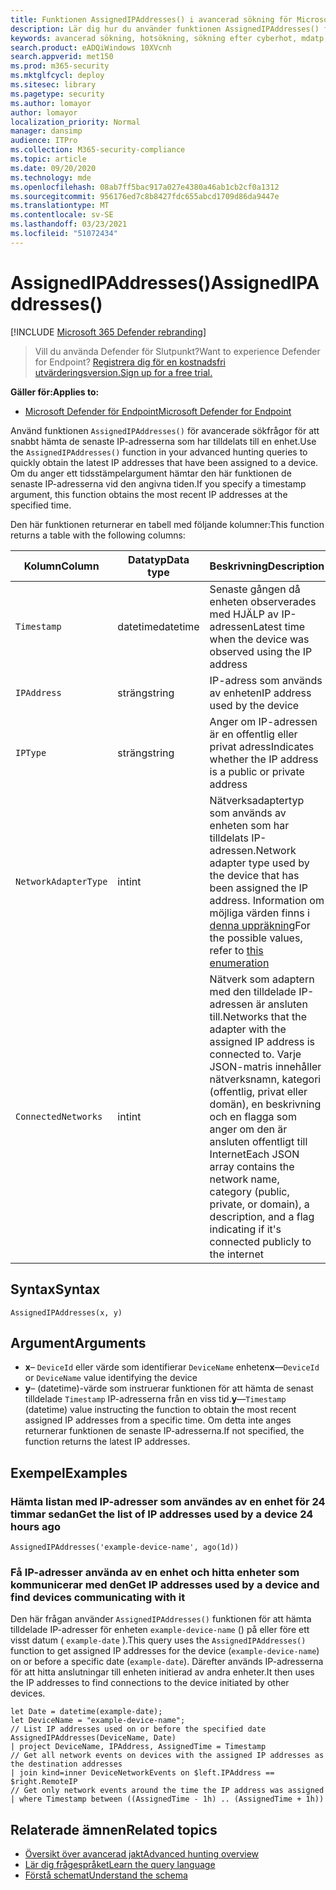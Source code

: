 ```yaml
---
title: Funktionen AssignedIPAddresses() i avancerad sökning för Microsoft Defender för slutpunkt
description: Lär dig hur du använder funktionen AssignedIPAddresses() för att få de senaste IP-adresserna tilldelade till en enhet
keywords: avancerad sökning, hotsökning, sökning efter cyberhot, mdatp, Microsoft Defender ATP, Microsoft Defender för slutpunkt, Windows Defender, Windows Defender ATP, Windows Defender Avancerat skydd, sökning, fråga, telemetri, schemareferens, kusto, FileProfile, filprofil, funktion, vinst
search.product: eADQiWindows 10XVcnh
search.appverid: met150
ms.prod: m365-security
ms.mktglfcycl: deploy
ms.sitesec: library
ms.pagetype: security
ms.author: lomayor
author: lomayor
localization_priority: Normal
manager: dansimp
audience: ITPro
ms.collection: M365-security-compliance
ms.topic: article
ms.date: 09/20/2020
ms.technology: mde
ms.openlocfilehash: 08ab7ff5bac917a027e4380a46ab1cb2cf0a1312
ms.sourcegitcommit: 956176ed7c8b8427fdc655abcd1709d86da9447e
ms.translationtype: MT
ms.contentlocale: sv-SE
ms.lasthandoff: 03/23/2021
ms.locfileid: "51072434"
---
```

# <a name="assignedipaddresses"></a><span data-ttu-id="77d77-104">AssignedIPAddresses()</span><span class="sxs-lookup"><span data-stu-id="77d77-104">AssignedIPAddresses()</span></span>

[!INCLUDE [Microsoft 365 Defender rebranding](../../includes/microsoft-defender.md)]

><span data-ttu-id="77d77-105">Vill du använda Defender för Slutpunkt?</span><span class="sxs-lookup"><span data-stu-id="77d77-105">Want to experience Defender for Endpoint?</span></span> [<span data-ttu-id="77d77-106">Registrera dig för en kostnadsfri utvärderingsversion.</span><span class="sxs-lookup"><span data-stu-id="77d77-106">Sign up for a free trial.</span></span>](https://www.microsoft.com/microsoft-365/windows/microsoft-defender-atp?ocid=docs-wdatp-advancedfeats-abovefoldlink)

<span data-ttu-id="77d77-107">**Gäller för:**</span><span class="sxs-lookup"><span data-stu-id="77d77-107">**Applies to:**</span></span>
- [<span data-ttu-id="77d77-108">Microsoft Defender för Endpoint</span><span class="sxs-lookup"><span data-stu-id="77d77-108">Microsoft Defender for Endpoint</span></span>](https://go.microsoft.com/fwlink/p/?linkid=2154037)


<span data-ttu-id="77d77-109">Använd funktionen `AssignedIPAddresses()` för avancerade sökfrågor för att snabbt hämta de senaste IP-adresserna som har tilldelats till en enhet.</span><span class="sxs-lookup"><span data-stu-id="77d77-109">Use the `AssignedIPAddresses()` function in your advanced hunting queries to quickly obtain the latest IP addresses that have been assigned to a device.</span></span> <span data-ttu-id="77d77-110">Om du anger ett tidsstämpelargument hämtar den här funktionen de senaste IP-adresserna vid den angivna tiden.</span><span class="sxs-lookup"><span data-stu-id="77d77-110">If you specify a timestamp argument, this function obtains the most recent IP addresses at the specified time.</span></span>

<span data-ttu-id="77d77-111">Den här funktionen returnerar en tabell med följande kolumner:</span><span class="sxs-lookup"><span data-stu-id="77d77-111">This function returns a table with the following columns:</span></span>

<span data-ttu-id="77d77-112">Kolumn</span><span class="sxs-lookup"><span data-stu-id="77d77-112">Column</span></span> | <span data-ttu-id="77d77-113">Datatyp</span><span class="sxs-lookup"><span data-stu-id="77d77-113">Data type</span></span> | <span data-ttu-id="77d77-114">Beskrivning</span><span class="sxs-lookup"><span data-stu-id="77d77-114">Description</span></span>
-|-|-
`Timestamp` | <span data-ttu-id="77d77-115">datetime</span><span class="sxs-lookup"><span data-stu-id="77d77-115">datetime</span></span> | <span data-ttu-id="77d77-116">Senaste gången då enheten observerades med HJÄLP av IP-adressen</span><span class="sxs-lookup"><span data-stu-id="77d77-116">Latest time when the device was observed using the IP address</span></span>
`IPAddress` | <span data-ttu-id="77d77-117">sträng</span><span class="sxs-lookup"><span data-stu-id="77d77-117">string</span></span> | <span data-ttu-id="77d77-118">IP-adress som används av enheten</span><span class="sxs-lookup"><span data-stu-id="77d77-118">IP address used by the device</span></span>
`IPType` | <span data-ttu-id="77d77-119">sträng</span><span class="sxs-lookup"><span data-stu-id="77d77-119">string</span></span> | <span data-ttu-id="77d77-120">Anger om IP-adressen är en offentlig eller privat adress</span><span class="sxs-lookup"><span data-stu-id="77d77-120">Indicates whether the IP address is a public or private address</span></span>
`NetworkAdapterType` | <span data-ttu-id="77d77-121">int</span><span class="sxs-lookup"><span data-stu-id="77d77-121">int</span></span> | <span data-ttu-id="77d77-122">Nätverksadaptertyp som används av enheten som har tilldelats IP-adressen.</span><span class="sxs-lookup"><span data-stu-id="77d77-122">Network adapter type used by the device that has been assigned the IP address.</span></span> <span data-ttu-id="77d77-123">Information om möjliga värden finns i [denna uppräkning](https://docs.microsoft.com/dotnet/api/system.net.networkinformation.networkinterfacetype)</span><span class="sxs-lookup"><span data-stu-id="77d77-123">For the possible values, refer to [this enumeration](https://docs.microsoft.com/dotnet/api/system.net.networkinformation.networkinterfacetype)</span></span>
`ConnectedNetworks` | <span data-ttu-id="77d77-124">int</span><span class="sxs-lookup"><span data-stu-id="77d77-124">int</span></span> | <span data-ttu-id="77d77-125">Nätverk som adaptern med den tilldelade IP-adressen är ansluten till.</span><span class="sxs-lookup"><span data-stu-id="77d77-125">Networks that the adapter with the assigned IP address is connected to.</span></span> <span data-ttu-id="77d77-126">Varje JSON-matris innehåller nätverksnamn, kategori (offentlig, privat eller domän), en beskrivning och en flagga som anger om den är ansluten offentligt till Internet</span><span class="sxs-lookup"><span data-stu-id="77d77-126">Each JSON array contains the network name, category (public, private, or domain), a description, and a flag indicating if it's connected publicly to the internet</span></span>

## <a name="syntax"></a><span data-ttu-id="77d77-127">Syntax</span><span class="sxs-lookup"><span data-stu-id="77d77-127">Syntax</span></span>

```kusto
AssignedIPAddresses(x, y)
```

## <a name="arguments"></a><span data-ttu-id="77d77-128">Argument</span><span class="sxs-lookup"><span data-stu-id="77d77-128">Arguments</span></span>

- <span data-ttu-id="77d77-129">**x**– `DeviceId` eller värde som identifierar `DeviceName` enheten</span><span class="sxs-lookup"><span data-stu-id="77d77-129">**x**—`DeviceId` or `DeviceName` value identifying the device</span></span>
- <span data-ttu-id="77d77-130">**y**– (datetime)-värde som instruerar funktionen för att hämta de senast tilldelade `Timestamp` IP-adresserna från en viss tid.</span><span class="sxs-lookup"><span data-stu-id="77d77-130">**y**—`Timestamp` (datetime) value instructing the function to obtain the most recent assigned IP addresses from a specific time.</span></span> <span data-ttu-id="77d77-131">Om detta inte anges returnerar funktionen de senaste IP-adresserna.</span><span class="sxs-lookup"><span data-stu-id="77d77-131">If not specified, the function returns the latest IP addresses.</span></span>

## <a name="examples"></a><span data-ttu-id="77d77-132">Exempel</span><span class="sxs-lookup"><span data-stu-id="77d77-132">Examples</span></span>

### <a name="get-the-list-of-ip-addresses-used-by-a-device-24-hours-ago"></a><span data-ttu-id="77d77-133">Hämta listan med IP-adresser som användes av en enhet för 24 timmar sedan</span><span class="sxs-lookup"><span data-stu-id="77d77-133">Get the list of IP addresses used by a device 24 hours ago</span></span>

```kusto
AssignedIPAddresses('example-device-name', ago(1d))
```

### <a name="get-ip-addresses-used-by-a-device-and-find-devices-communicating-with-it"></a><span data-ttu-id="77d77-134">Få IP-adresser använda av en enhet och hitta enheter som kommunicerar med den</span><span class="sxs-lookup"><span data-stu-id="77d77-134">Get IP addresses used by a device and find devices communicating with it</span></span>

<span data-ttu-id="77d77-135">Den här frågan använder `AssignedIPAddresses()` funktionen för att hämta tilldelade IP-adresser för enheten `example-device-name` () på eller före ett visst datum ( `example-date` ).</span><span class="sxs-lookup"><span data-stu-id="77d77-135">This query uses the `AssignedIPAddresses()` function to get assigned IP addresses for the device (`example-device-name`) on or before a specific date (`example-date`).</span></span> <span data-ttu-id="77d77-136">Därefter används IP-adresserna för att hitta anslutningar till enheten initierad av andra enheter.</span><span class="sxs-lookup"><span data-stu-id="77d77-136">It then uses the IP addresses to find connections to the device initiated by other devices.</span></span> 

```kusto
let Date = datetime(example-date);
let DeviceName = "example-device-name";
// List IP addresses used on or before the specified date
AssignedIPAddresses(DeviceName, Date)
| project DeviceName, IPAddress, AssignedTime = Timestamp 
// Get all network events on devices with the assigned IP addresses as the destination addresses
| join kind=inner DeviceNetworkEvents on $left.IPAddress == $right.RemoteIP
// Get only network events around the time the IP address was assigned
| where Timestamp between ((AssignedTime - 1h) .. (AssignedTime + 1h))
```

## <a name="related-topics"></a><span data-ttu-id="77d77-137">Relaterade ämnen</span><span class="sxs-lookup"><span data-stu-id="77d77-137">Related topics</span></span>

- [<span data-ttu-id="77d77-138">Översikt över avancerad jakt</span><span class="sxs-lookup"><span data-stu-id="77d77-138">Advanced hunting overview</span></span>](advanced-hunting-overview.md)
- [<span data-ttu-id="77d77-139">Lär dig frågespråket</span><span class="sxs-lookup"><span data-stu-id="77d77-139">Learn the query language</span></span>](advanced-hunting-query-language.md)
- [<span data-ttu-id="77d77-140">Förstå schemat</span><span class="sxs-lookup"><span data-stu-id="77d77-140">Understand the schema</span></span>](advanced-hunting-schema-reference.md)

